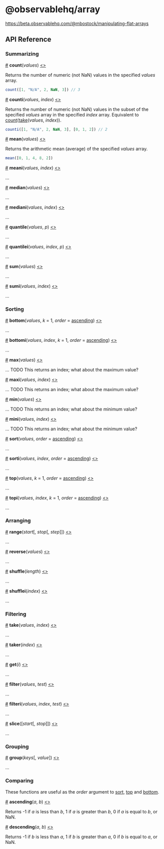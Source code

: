 # @observablehq/array

https://beta.observablehq.com/@mbostock/manipulating-flat-arrays

## API Reference

### Summarizing

<a href="#count" name="count">#</a> <b>count</b>(<i>values</i>) [<>](https://github.com/observablehq/array/blob/master/src/count.js "Source")

Returns the number of numeric (not NaN) values in the specified *values* array.

```js
count([1, "N/A", 2, NaN, 3]) // 3
```

<a href="#counti" name="counti">#</a> <b>counti</b>(<i>values</i>, <i>index</i>) [<>](https://github.com/observablehq/array/blob/master/src/counti.js "Source")

Returns the number of numeric (not NaN) values in the subset of the specified *values* array in the specified *index* array. Equivalent to [count](#count)([take](#take)(*values*, *index*)).

```js
counti([1, "N/A", 2, NaN, 3], [0, 1, 2]) // 2
```

<a href="#mean" name="mean">#</a> <b>mean</b>(<i>values</i>) [<>](https://github.com/observablehq/array/blob/master/src/mean.js "Source")

Returns the arithmetic mean (average) of the specified *values* array.

```js
mean([0, 1, 4, 8, 2])
```

<a href="#meani" name="meani">#</a> <b>meani</b>(<i>values</i>, <i>index</i>) [<>](https://github.com/observablehq/array/blob/master/src/meani.js "Source")

…

<a href="#median" name="median">#</a> <b>median</b>(<i>values</i>) [<>](https://github.com/observablehq/array/blob/master/src/median.js "Source")

…

<a href="#mediani" name="mediani">#</a> <b>mediani</b>(<i>values</i>, <i>index</i>) [<>](https://github.com/observablehq/array/blob/master/src/mediani.js "Source")

…

<a href="#quantile" name="quantile">#</a> <b>quantile</b>(<i>values</i>, <i>p</i>) [<>](https://github.com/observablehq/array/blob/master/src/quantile.js "Source")

…

<a href="#quantilei" name="quantilei">#</a> <b>quantilei</b>(<i>values</i>, <i>index</i>, <i>p</i>) [<>](https://github.com/observablehq/array/blob/master/src/quantilei.js "Source")

…

<a href="#sum" name="sum">#</a> <b>sum</b>(<i>values</i>) [<>](https://github.com/observablehq/array/blob/master/src/sum.js "Source")

…

<a href="#sumi" name="sumi">#</a> <b>sumi</b>(<i>values</i>, <i>index</i>) [<>](https://github.com/observablehq/array/blob/master/src/sumi.js "Source")

…

### Sorting

<a href="#bottom" name="bottom">#</a> <b>bottom</b>(<i>values</i>, <i>k</i> = 1, <i>order</i> = [ascending](#ascending)) [<>](https://github.com/observablehq/array/blob/master/src/bottom.js "Source")

…

<a href="#bottomi" name="bottomi">#</a> <b>bottomi</b>(<i>values</i>, <i>index</i>, <i>k</i> = 1, <i>order</i> = [ascending](#ascending)) [<>](https://github.com/observablehq/array/blob/master/src/bottomi.js "Source")

…

<a href="#max" name="max">#</a> <b>max</b>(<i>values</i>) [<>](https://github.com/observablehq/array/blob/master/src/max.js "Source")

… TODO This returns an index; what about the maximum value?

<a href="#maxi" name="maxi">#</a> <b>maxi</b>(<i>values</i>, <i>index</i>) [<>](https://github.com/observablehq/array/blob/master/src/maxi.js "Source")

… TODO This returns an index; what about the maximum value?

<a href="#min" name="min">#</a> <b>min</b>(<i>values</i>) [<>](https://github.com/observablehq/array/blob/master/src/min.js "Source")

… TODO This returns an index; what about the minimum value?

<a href="#mini" name="mini">#</a> <b>mini</b>(<i>values</i>, <i>index</i>) [<>](https://github.com/observablehq/array/blob/master/src/mini.js "Source")

… TODO This returns an index; what about the minimum value?

<a href="#sort" name="sort">#</a> <b>sort</b>(<i>values</i>, <i>order</i> = [ascending](#ascending)) [<>](https://github.com/observablehq/array/blob/master/src/sort.js "Source")

…

<a href="#sorti" name="sorti">#</a> <b>sorti</b>(<i>values</i>, <i>index</i>, <i>order</i> = [ascending](#ascending)) [<>](https://github.com/observablehq/array/blob/master/src/sorti.js "Source")

…

<a href="#top" name="top">#</a> <b>top</b>(<i>values</i>, <i>k</i> = 1, <i>order</i> = [ascending](#ascending)) [<>](https://github.com/observablehq/array/blob/master/src/top.js "Source")

…

<a href="#topi" name="topi">#</a> <b>topi</b>(<i>values</i>, <i>index</i>, <i>k</i> = 1, <i>order</i> = [ascending](#ascending)) [<>](https://github.com/observablehq/array/blob/master/src/topi.js "Source")

…

### Arranging

<a href="#range" name="range">#</a> <b>range</b>(<i>start</i>[, <i>stop</i>[, <i>step</i>]]) [<>](https://github.com/observablehq/array/blob/master/src/range.js "Source")

…

<a href="#reverse" name="reverse">#</a> <b>reverse</b>(<i>values</i>) [<>](https://github.com/observablehq/array/blob/master/src/reverse.js "Source")

…

<a href="#shuffle" name="shuffle">#</a> <b>shuffle</b>(<i>length</i>) [<>](https://github.com/observablehq/array/blob/master/src/shuffle.js "Source")

…

<a href="#shufflei" name="shufflei">#</a> <b>shufflei</b>(<i>index</i>) [<>](https://github.com/observablehq/array/blob/master/src/shufflei.js "Source")

…

### Filtering

<a href="#take" name="take">#</a> <b>take</b>(<i>values</i>, <i>index</i>) [<>](https://github.com/observablehq/array/blob/master/src/take.js "Source")

…

<a href="#taker" name="taker">#</a> <b>taker</b>(<i>index</i>) [<>](https://github.com/observablehq/array/blob/master/src/taker.js "Source")

…

<a href="#get" name="get">#</a> <b>get</b>(<i>i</i>) [<>](https://github.com/observablehq/array/blob/master/src/get.js "Source")

…

<a href="#filter" name="filter">#</a> <b>filter</b>(<i>values</i>, <i>test</i>) [<>](https://github.com/observablehq/array/blob/master/src/filter.js "Source")

…

<a href="#filteri" name="filteri">#</a> <b>filteri</b>(<i>values</i>, <i>index</i>, <i>test</i>) [<>](https://github.com/observablehq/array/blob/master/src/filteri.js "Source")

…

<a href="#slice" name="slice">#</a> <b>slice</b>([<i>start</i>[, <i>stop</i>]]) [<>](https://github.com/observablehq/array/blob/master/src/slice.js "Source")

…

### Grouping

<a href="#group" name="group">#</a> <b>group</b>(<i>keys</i>[, <i>value</i>]) [<>](https://github.com/observablehq/array/blob/master/src/group.js "Source")

…

### Comparing

These functions are useful as the *order* argument to [sort](#sort), [top](#top) and [bottom](#bottom).

<a href="#ascending" name="ascending">#</a> <b>ascending</b>(<i>a</i>, <i>b</i>) [<>](https://github.com/observablehq/array/blob/master/src/ascending.js "Source")

Returns -1 if *a* is less than *b*, 1 if *a* is greater than *b*, 0 if *a* is equal to *b*, or NaN.

<a href="#descending" name="descending">#</a> <b>descending</b>(<i>a</i>, <i>b</i>) [<>](https://github.com/observablehq/array/blob/master/src/descending.js "Source")

Returns -1 if *b* is less than *a*, 1 if *b* is greater than *a*, 0 if *b* is equal to *a*, or NaN.
